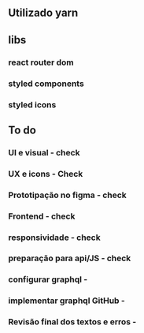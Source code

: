 ## Utilizado yarn

## libs
### react router dom
### styled components
### styled icons

## To do
### UI e visual - check
### UX e icons - Check
### Prototipação no figma - check
### Frontend - check
### responsividade - check
### preparação para api/JS - check
### configurar graphql -
### implementar graphql GitHub -
### Revisão final dos textos e erros -
